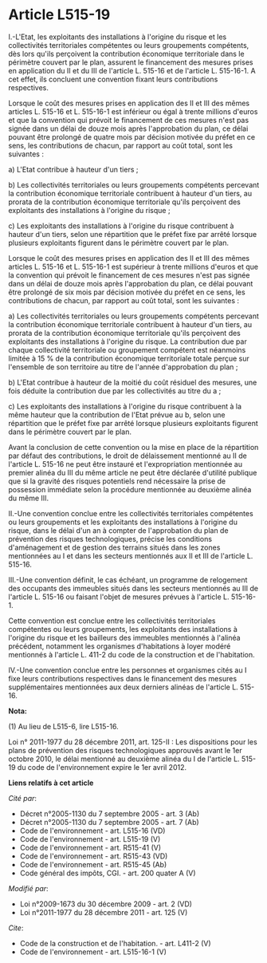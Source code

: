 # Article L515-19

I.-L'Etat, les exploitants des installations à l'origine du risque et les collectivités territoriales compétentes ou leurs
groupements compétents, dès lors qu'ils perçoivent la contribution économique territoriale dans le périmètre couvert par le
plan, assurent le financement des mesures prises en application du II et du III de l'article L. 515-16 et de l'article L.
515-16-1. A cet effet, ils concluent une convention fixant leurs contributions respectives. 

Lorsque le coût des mesures prises en application des II et III des mêmes articles L. 515-16 et L. 515-16-1 est inférieur ou
égal à trente millions d'euros et que la convention qui prévoit le financement de ces mesures n'est pas signée dans un délai
de douze mois après l'approbation du plan, ce délai pouvant être prolongé de quatre mois par décision motivée du préfet en ce
sens, les contributions de chacun, par rapport au coût total, sont les suivantes : 

a) L'Etat contribue à hauteur d'un tiers ; 

b) Les collectivités territoriales ou leurs groupements compétents percevant la contribution économique territoriale
contribuent à hauteur d'un tiers, au prorata de la contribution économique territoriale qu'ils perçoivent des exploitants des
installations à l'origine du risque ; 

c) Les exploitants des installations à l'origine du risque contribuent à hauteur d'un tiers, selon une répartition que le
préfet fixe par arrêté lorsque plusieurs exploitants figurent dans le périmètre couvert par le plan. 

Lorsque le coût des mesures prises en application des II et III des mêmes articles L. 515-16 et L. 515-16-1 est supérieur à
trente millions d'euros et que la convention qui prévoit le financement de ces mesures n'est pas signée dans un délai de
douze mois après l'approbation du plan, ce délai pouvant être prolongé de six mois par décision motivée du préfet en ce sens,
les contributions de chacun, par rapport au coût total, sont les suivantes : 

a) Les collectivités territoriales ou leurs groupements compétents percevant la contribution économique territoriale
contribuent à hauteur d'un tiers, au prorata de la contribution économique territoriale qu'ils perçoivent des exploitants des
installations à l'origine du risque. La contribution due par chaque collectivité territoriale ou groupement compétent est
néanmoins limitée à 15 % de la contribution économique territoriale totale perçue sur l'ensemble de son territoire au titre
de l'année d'approbation du plan ; 

b) L'Etat contribue à hauteur de la moitié du coût résiduel des mesures, une fois déduite la contribution due par les
collectivités au titre du a ; 

c) Les exploitants des installations à l'origine du risque contribuent à la même hauteur que la contribution de l'Etat prévue
au b, selon une répartition que le préfet fixe par arrêté lorsque plusieurs exploitants figurent dans le périmètre couvert
par le plan. 

Avant la conclusion de cette convention ou la mise en place de la répartition par défaut des contributions, le droit de
délaissement mentionné au II de l'article L. 515-16 ne peut être instauré et l'expropriation mentionnée au premier alinéa du
III du même article ne peut être déclarée d'utilité publique que si la gravité des risques potentiels rend nécessaire la
prise de possession immédiate selon la procédure mentionnée au deuxième alinéa du même III. 

II.-Une convention conclue entre les collectivités territoriales compétentes ou leurs groupements et les exploitants des
installations à l'origine du risque, dans le délai d'un an à compter de l'approbation du plan de prévention des risques
technologiques, précise les conditions d'aménagement et de gestion des terrains situés dans les zones mentionnées au I et
dans les secteurs mentionnés aux II et III de l'article L. 515-16. 

III.-Une convention définit, le cas échéant, un programme de relogement des occupants des immeubles situés dans les secteurs
mentionnés au III de l'article L. 515-16 ou faisant l'objet de mesures prévues à l'article L. 515-16-1. 

Cette convention est conclue entre les collectivités territoriales compétentes ou leurs groupements, les exploitants des
installations à l'origine du risque et les bailleurs des immeubles mentionnés à l'alinéa précédent, notamment les organismes
d'habitations à loyer modéré mentionnés à l'article L. 411-2 du code de la construction et de l'habitation. 

IV.-Une convention conclue entre les personnes et organismes cités au I fixe leurs contributions respectives dans le
financement des mesures supplémentaires mentionnées aux deux derniers alinéas de l'article L. 515-16.

**Nota:**

(1) Au lieu de L515-6, lire L515-16.

Loi n° 2011-1977 du 28 décembre 2011, art. 125-II : Les dispositions pour les plans de prévention des risques technologiques
approuvés avant le 1er octobre 2010, le délai mentionné au deuxième alinéa du I de l'article L. 515-19 du code de
l'environnement expire le 1er avril 2012.

**Liens relatifs à cet article**

_Cité par_:

  - Décret n°2005-1130 du 7 septembre 2005 - art. 3 (Ab)
  - Décret n°2005-1130 du 7 septembre 2005 - art. 7 (Ab)
  - Code de l'environnement - art. L515-16 (VD)
  - Code de l'environnement - art. L515-19 (V)
  - Code de l'environnement - art. R515-41 (V)
  - Code de l'environnement - art. R515-43 (VD)
  - Code de l'environnement - art. R515-45 (Ab)
  - Code général des impôts, CGI. - art. 200 quater A (V)

_Modifié par_:

  - Loi n°2009-1673 du 30 décembre 2009 - art. 2 (VD)
  - Loi n°2011-1977 du 28 décembre 2011 - art. 125 (V)

_Cite_:

  - Code de la construction et de l'habitation. - art. L411-2 (V)
  - Code de l'environnement - art. L515-16-1 (V)
